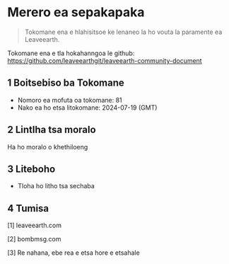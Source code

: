 # Merero ea sepakapaka

>Tokomane ena e hlahisitsoe ke lenaneo la ho vouta la paramente ea Leaveearth.

Tokomane ena e tla hokahanngoa le github: https://github.com/leaveearthgit/leaveearth-community-document

## 1 Boitsebiso ba Tokomane

- Nomoro ea mofuta oa tokomane: 81
- Nako ea ho etsa litokomane: 2024-07-19 (GMT)

## 2 Lintlha tsa moralo

Ha ho moralo o khethiloeng

## 3 Liteboho
* Tloha ho litho tsa sechaba

## 4 Tumisa
[1] leaveearth.com

[2] bombmsg.com

[3] Re nahana, ebe rea e etsa hore e etsahale
